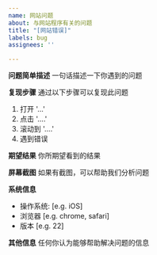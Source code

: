 ```yaml
---
name: 网站问题
about: 与网站程序有关的问题
title: "[网站错误]"
labels: bug
assignees: ''

---
```


**问题简单描述**
一句话描述一下你遇到的问题

**复现步骤**
通过以下步骤可以复现此问题
1. 打开 '...'
2. 点击 '....'
3. 滚动到 '....'
4. 遇到错误

**期望结果**
你所期望看到的结果

**屏幕截图**
如果有截图，可以帮助我们分析问题

**系统信息**
 - 操作系统: [e.g. iOS]
 - 浏览器 [e.g. chrome, safari]
 - 版本 [e.g. 22]

**其他信息**
任何你认为能够帮助解决问题的信息
